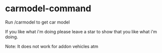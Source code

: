 # carmodel-command
Run /carmodel to get car model

If you like what i'm doing please leave a star to show that you like what i'm doing.

Note: It does not work for addon vehicles atm

